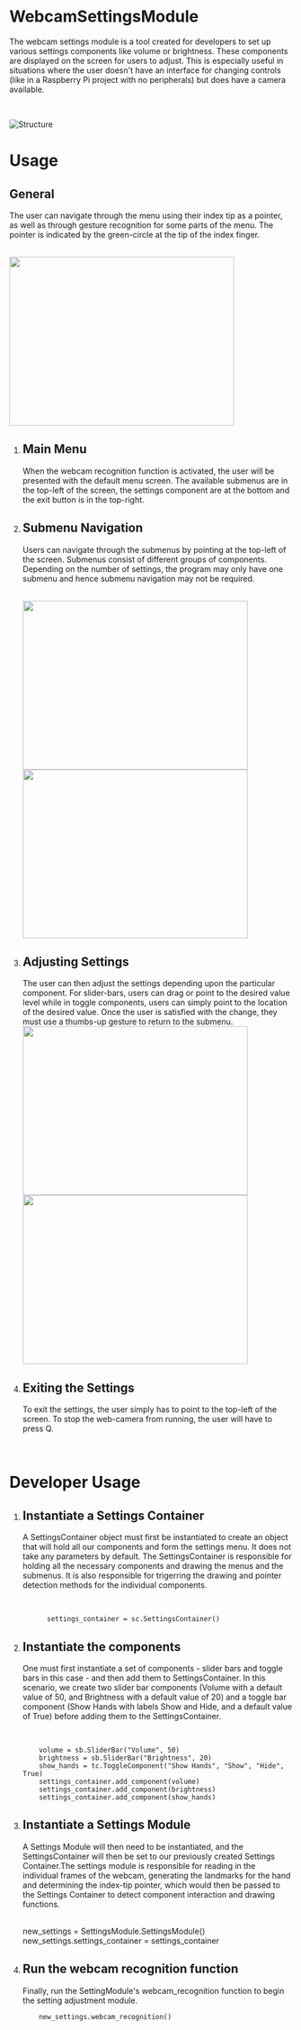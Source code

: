 # WebcamSettingsModule
<p> The webcam settings module is a tool created for developers to set up various settings components like volume or brightness. These components are displayed on the screen for users to adjust. This is especially useful in situations where the user doesn't have an interface for changing controls (like in a Raspberry Pi project with no peripherals) but does have a camera available. </p>
</br>

![Structure](images/Structure.drawio.png)

<h1> Usage </h1>
<h2> General </h2>
<p>The user can navigate through the menu using their index tip as a pointer, as well as through gesture recognition for some parts of the menu. The pointer is indicated by the green-circle at the tip of the index finger.</p>
</br>

<img src="images/MenuScreen.png" width="400" height="300">

<ol>
 <li> 
  <h2> Main Menu </h2>
  <p> When the webcam recognition function is activated, the user will be presented with the default menu screen. The available submenus are in the top-left of the screen, the settings component are at the bottom and the exit button is in the top-right.</p> 
 </li>

  <li> 
   <h2> Submenu Navigation </h2>
   <p> Users can navigate through the submenus by pointing at the top-left of the screen. Submenus consist of different groups of components. Depending on the number of settings, the program may only have one submenu and hence submenu navigation may not be required. </p>
   <br/>
   
<img src="images/Submenu0.png" width="400" height="300">
<img src="images/Submenu1.png" width="400" height="300">
   
 </li>
 
  <li> 
   <h2> Adjusting Settings </h2>
   <p> The user can then adjust the settings depending upon the particular component. For slider-bars, users can drag or point to the desired value level while in toggle components, users can simply point to the location of the desired value. Once the user is satisfied with the change, they must use a thumbs-up gesture to return to the submenu.
 </br>
 
 <img src="images/ToggleComponent.png" width="400" height="300">
<img src="images/SliderBarComponent.png" width="400" height="300">

 </li>
 
  <li>
   <h2> Exiting the Settings </h2>
   <p> To exit the settings, the user simply has to point to the top-left of the screen. To stop the web-camera from running, the user will have to press Q.</p>
 </li>
  
</ol>
</br>

<h1> Developer Usage </h1>
<ol>
 <li>
  <h2> Instantiate a Settings Container</h2>
  <p> A SettingsContainer object must first be instantiated to create an object that will hold all our components and form the settings menu. It does not take any parameters by default. The SettingsContainer is responsible for holding all the necessary components and drawing the menus and the submenus. It is also responsible for trigerring the drawing and pointer detection methods for the individual components.</p>
  </br> 
  
          settings_container = sc.SettingsContainer()

 </li>
 
  <li>
  <h2> Instantiate the components</h2>
  <p> One must first instantiate a set of components - slider bars and toggle bars in this case - and then add them to SettingsContainer. In this scenario, we create two slider bar components (Volume with a default value of 50, and Brightness with a default value of 20) and a toggle bar component (Show Hands with labels Show and Hide, and a default value of True) before adding them to the SettingsContainer.</p>
  </br> 
  
        volume = sb.SliderBar("Volume", 50)
        brightness = sb.SliderBar("Brightness", 20)
        show_hands = tc.ToggleComponent("Show Hands", "Show", "Hide", True)
        settings_container.add_component(volume)
        settings_container.add_component(brightness)
        settings_container.add_component(show_hands) 
        
  </li>
 
 
  <li>
  <h2> Instantiate a Settings Module</h2>
  <p> A Settings Module will then need to be instantiated, and the SettingsContainer will then be set to our previously created Settings Container.The settings module is responsible for reading in the individual frames of the webcam, generating the landmarks for the hand and determining the index-tip pointer, which would then be passed to the Settings Container to detect component interaction and drawing functions.</p>
  </br> 
        new_settings = SettingsModule.SettingsModule()
        new_settings.settings_container = settings_container
 </li>
 
 <li>
 <h2> Run the webcam recognition function </h2>
 <p> Finally, run the SettingModule's webcam_recognition function to begin the setting adjustment module.</p>
 
        new_settings.webcam_recognition()
 </li>
 
 



